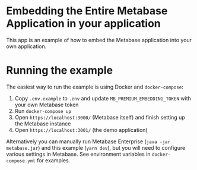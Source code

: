 # Embedding the Entire Metabase Application in your application

This app is an example of how to embed the Metabase application into your own application.

# Running the example

The easiest way to run the example is using Docker and `docker-compose`:

1. Copy `.env.example` to `.env` and update `MB_PREMIUM_EMBEDDING_TOKEN` with your own Metabase token
2. Run `docker-compose up`
3. Open `https://localhost:3000/` (Metabase itself) and finish setting up the Metabase instance
4. Open `https://localhost:3001/` (the demo application)

Alternatively you can manually run Metabase Enterprise (`java -jar metabase.jar`) and this example (`yarn dev`), but you will need to configure various settings in Metabase. See environment variables in `docker-compose.yml` for examples.
